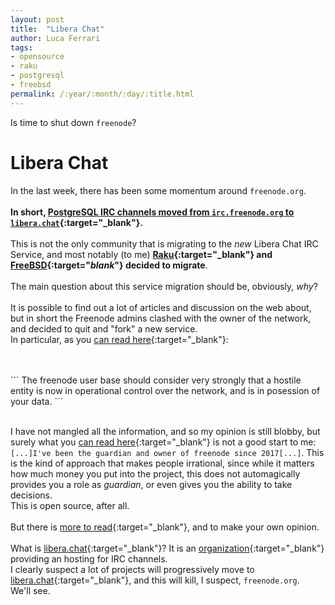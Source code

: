 ```yaml
---
layout: post
title:  "Libera Chat"
author: Luca Ferrari
tags:
- opensource
- raku
- postgresql
- freebsd
permalink: /:year/:month/:day/:title.html
---
```

Is time to shut down `freenode`?

# Libera Chat

In the last week, there has been some momentum around `freenode.org`.
<br/>
<br/>
**In short, [PostgreSQL IRC channels moved from `irc.freenode.org` to `libera.chat`](https://www.postgresql.org/message-id/162171589595.697.243052831879309654%40wrigleys.postgresql.org){:target="_blank"}.** 
<br/>
<br/>
This is not the only community that is migrating to the *new* Libera Chat IRC Service, and most notably (to me) **[Raku](https://www.raku.org/community/irc){:target="_blank"} and [FreeBSD](https://wiki.freebsd.org/IRC/Official-FreeBSD-IRC-channels-now-on-Libera-Chat){:target="_blank_"} decided to migrate**.
<br/>
<br/>
The main question about this service migration should be, obviously, *why*?
<br/>
<br/>
It is possible to find out a lot of articles and discussion on the web about, but in short the Freenode admins clashed with the owner of the network, and decided to quit and "fork" a new service.
<br/>
In particular, as you [can read here](https://gist.github.com/aaronmdjones/1a9a93ded5b7d162c3f58bdd66b8f491){:target="_blank"}:

<br/>
<br/>
```
The freenode user base should consider very strongly that a hostile entity
is now in operational control over the network, and is in posession of your
data.
```
<br/>
<br/>

I have not mangled all the information, and so my opinion is still blobby, but surely what you [can read here](https://freenode.net/news/freenode-is-foss){:target="_blank"} is not a good start to me: `[...]I've been the guardian and owner of freenode since 2017[...]`. This is the kind of approach that makes people irrational, since while it matters how much money you put into the project, this does not automagically provides you a role as *guardian*, or even gives you the ability to take decisions.
<br/>
This is open source, after all.
<br/>
<br/>
But there is [more to read](https://gist.github.com/realrasengan/88549ec34ee32d01629354e4075d2d48){:target="_blank"}, and to make your own opinion.
<br/>
<br/>
What is [libera.chat](https://libera.chat/){:target="_blank"}? It is an [organization](https://libera.chat/about){:target="_blank"} providing an hosting for IRC channels.
<br/>
I clearly suspect a lot of projects will progressively move to [libera.chat](https://libera.chat/){:target="_blank"}, and this will kill, I suspect, `freenode.org`.
<br/>
We'll see.
